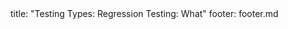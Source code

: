 <frontmatter>
title: "Testing Types: Regression Testing: What"
footer: footer.md
</frontmatter>

<include src="unit-inPage-asFlat.md" boilerplate />